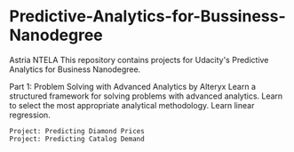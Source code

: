 # Predictive-Analytics-for-Bussiness-Nanodegree
Astria NTELA
This repository contains projects for Udacity's Predictive Analytics for Business Nanodegree.

Part 1: Problem Solving with Advanced Analytics by Alteryx
Learn a structured framework for solving problems with advanced analytics. Learn to select the most appropriate analytical methodology. Learn linear regression.

    Project: Predicting Diamond Prices
    Project: Predicting Catalog Demand

